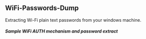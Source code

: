 ## WiFi-Passwords-Dump

Extracting Wi-Fi plain text passwords from your windows machine.

##### Sample WiFi AUTH mechanism and password extract

